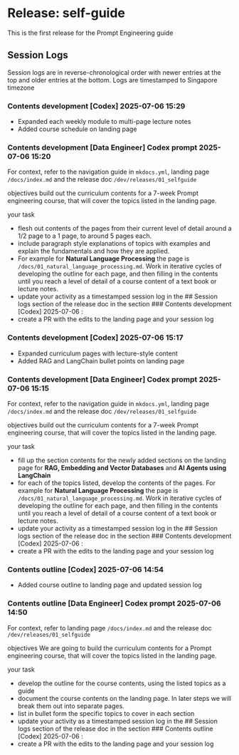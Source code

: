 # Release: self-guide
This is the first release for the Prompt Engineering guide

## Session Logs

Session logs are in reverse-chronological order with newer entries at the top and older entries at the bottom.
Logs are timestamped to Singapore timezone

### Contents development [Codex] 2025-07-06 15:29
- Expanded each weekly module to multi-page lecture notes
- Added course schedule on landing page

### Contents development [Data Engineer] Codex prompt 2025-07-06 15:20

For context, refer to the navigation guide in `mkdocs.yml`, landing page `/docs/index.md` and the release doc `/dev/releases/01_selfguide`

objectives
build out the curriculum contents for a 7-week Prompt engineering course, that will cover the topics listed in the landing page.

your task
- flesh out contents of the pages from their current level of detail around a 1/2 page to a 1 page, to around 5 pages each. 
- include paragraph style explanations of topics with examples and explain the fundamentals and how they are applied.
- For example for **Natural Language Processing** the page is `/docs/01_natural_language_processing.md`. Work in iterative cycles of developing the outline for each page, and then filling in the contents until you reach a level of detail of a course content of a text book or lecture notes.  
- update your activity as a timestamped session log in the ## Session logs section of the release doc in the section ### Contents development [Codex] 2025-07-06 <HH>:<MM> 
- create a PR with the edits to the landing page and your session log

### Contents development [Codex] 2025-07-06 15:17

- Expanded curriculum pages with lecture-style content
- Added RAG and LangChain bullet points on landing page

### Contents development [Data Engineer] Codex prompt 2025-07-06 15:15

For context, refer to the navigation guide in `mkdocs.yml`, landing page `/docs/index.md` and the release doc `/dev/releases/01_selfguide`

objectives
build out the curriculum contents for a 7-week Prompt engineering course, that will cover the topics listed in the landing page.

your task
- fill up the section contents for the newly added sections on the landing page for **RAG, Embedding and Vector Databases** and **AI Agents using LangChain**
- for each of the topics listed, develop the contents of the pages. For example for **Natural Language Processing** the page is `/docs/01_natural_language_processing.md`. Work in iterative cycles of developing the outline for each page, and then filling in the contents until you reach a level of detail of a course content of a text book or lecture notes.  
- update your activity as a timestamped session log in the ## Session logs section of the release doc in the section ### Contents development [Codex] 2025-07-06 <HH>:<MM> 
- create a PR with the edits to the landing page and your session log

### Contents outline [Codex] 2025-07-06 14:54

- Added course outline to landing page and updated session log

### Contents outline [Data Engineer] Codex prompt 2025-07-06 14:50

For context, refer to landing page `/docs/index.md` and the release doc `/dev/releases/01_selfguide`

objectives
We are going to build the curriculum contents for a Prompt engineering course, that will cover the topics listed in the landing page.

your task
- develop the outline for the course contents, using the listed topics as a guide
- document the course contents on the landing page. In later steps we will break them out into separate pages.
- list in bullet form the specific topics to cover in each section
- update your activity as a timestamped session log in the ## Session logs section of the release doc in the section ### Contents outline [Codex] 2025-07-06 <HH>:<MM> 
- create a PR with the edits to the landing page and your session log
